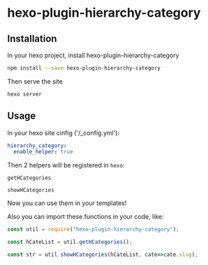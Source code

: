 # hexo-plugin-hierarchy-category


## Installation

In your hexo project, install hexo-plugin-hierarchy-category


```bash
npm install --save hexo-plugin-hierarchy-category

```

Then serve the site

```bash
hexo server
```

## Usage 

In your hexo site cinfig ('/_config.yml'):

```yml
hierarchy_category:
  enable_helper: true
```

Then 2 helpers will be registered in `hexo`:

`getHCategories`

`showHCategories`

Now you can use them in your templates! 

Also you can import these functions in your code, like:

```js
const util = require("hexo-plugin-hierarchy-category");

const hCateList = util.getHCategories();

const str = util.showHCategories(hCateList, cate=>cate.slug);
```
